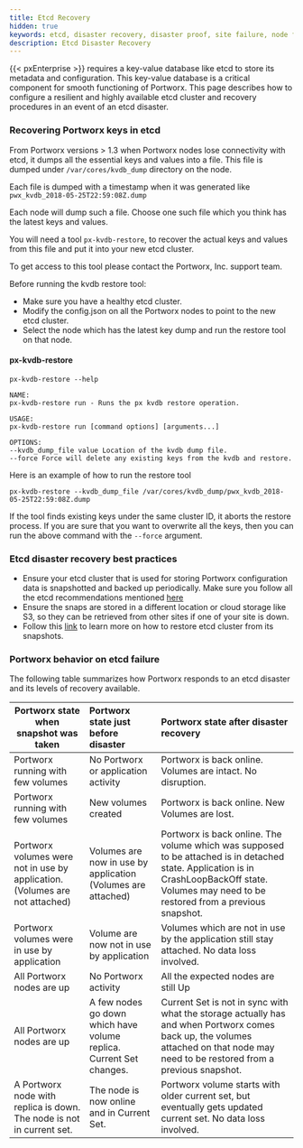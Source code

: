 ```yaml
---
title: Etcd Recovery
hidden: true
keywords: etcd, disaster recovery, disaster proof, site failure, node failure, power failure, kubernetes, k8s
description: Etcd Disaster Recovery
---
```


{{< pxEnterprise >}} requires a key-value database like etcd to store its metadata and configuration. This key-value database is a critical component for smooth functioning of Portworx. This page describes how to configure a resilient and highly available etcd cluster and recovery procedures in an event of an etcd disaster.

### Recovering Portworx keys in etcd

From Portworx versions > 1.3 when Portworx nodes lose connectivity with etcd, it dumps all the essential keys and values into a file. This file is dumped under `/var/cores/kvdb_dump` directory on the node.

Each file is dumped with a timestamp when it was generated like `pwx_kvdb_2018-05-25T22:59:08Z.dump`

Each node will dump such a file. Choose one such file which you think has the latest keys and values.

You will need a tool `px-kvdb-restore`, to recover the actual keys and values from this file and put it into your new etcd cluster.

To get access to this tool please contact the Portworx, Inc. support team.

Before running the kvdb restore tool:

* Make sure you have a healthy etcd cluster.
* Modify the config.json on all the Portworx nodes to point to the new etcd cluster.
* Select the node which has the latest key dump and run the restore tool on that node.

#### px-kvdb-restore

```text
px-kvdb-restore --help
```

```output
NAME:
px-kvdb-restore run - Runs the px kvdb restore operation.

USAGE:
px-kvdb-restore run [command options] [arguments...]

OPTIONS:
--kvdb_dump_file value Location of the kvdb dump file.
--force Force will delete any existing keys from the kvdb and restore.
```

Here is an example of how to run the restore tool

```text
px-kvdb-restore --kvdb_dump_file /var/cores/kvdb_dump/pwx_kvdb_2018-05-25T22:59:08Z.dump
```

If the tool finds existing keys under the same cluster ID, it aborts the restore process. If you are sure that you want to overwrite all the keys, then you can run the above command with the `--force` argument.

### Etcd disaster recovery best practices

* Ensure your etcd cluster that is used for storing Portworx configuration data is snapshotted and backed up periodically. Make sure you follow all the etcd recommendations mentioned [here](/portworx-install-with-kubernetes/operate-and-maintain-on-kubernetes/etcd)
* Ensure the snaps are stored in a different location or cloud storage like S3, so they can be retrieved from other sites if one of your site is down.
* Follow this [link](https://coreos.com/etcd/docs/latest/op-guide/recovery.html) to learn more on how to restore etcd cluster from its snapshots.

### Portworx behavior on etcd failure

The following table summarizes how Portworx responds to an etcd disaster and its levels of recovery available.

| Portworx state when snapshot was taken | Portworx state just before disaster | Portworx state after disaster recovery |
|-----------------|:---------------|:-------------------------------|
| Portworx running with few volumes | No Portworx or application activity    | Portworx is back online. Volumes are intact. No disruption. |
| Portworx running with few volumes | New volumes created | Portworx is back online. New Volumes are lost. |
| Portworx volumes were not in use by application. (Volumes are not attached) | Volumes are now in use by application (Volumes are attached) | Portworx is back online. The volume which was supposed to be attached is in detached state. Application is in CrashLoopBackOff state. Volumes may need to be restored from a previous snapshot. |
| Portworx volumes were in use by application | Volume are now not in use by application | Volumes which are not in use by the application still stay attached. No data loss involved. |
| All Portworx nodes are up | No Portworx activity | All the expected nodes are still Up |
| All Portworx nodes are up | A few nodes go down which have volume replica. Current Set changes. | Current Set is not in sync with what the storage actually has and when Portworx comes back up, the volumes attached on that node may need to be restored from a previous snapshot. |
| A Portworx node with replica is down. The node is not in current set. | The node is now online and in Current Set. | Portworx volume starts with older current set, but eventually gets updated current set. No data loss involved. |
